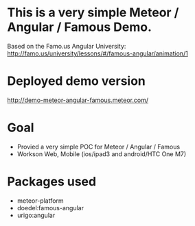 # This is a very simple Meteor / Angular / Famous Demo.

Based on the Famo.us Angular University:
http://famo.us/university/lessons/#/famous-angular/animation/1

# Deployed demo version
http://demo-meteor-angular-famous.meteor.com/

# Goal
- Provied a very simple POC for Meteor / Angular / Famous
- Workson Web, Mobile (ios/ipad3 and android/HTC One M7)

# Packages used
- meteor-platform
- doedel:famous-angular
- urigo:angular
